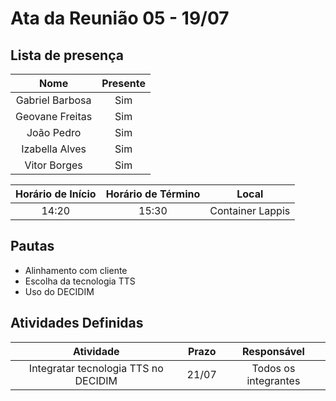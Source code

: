 # Ata da Reunião 05 - 19/07

## Lista de presença

| Nome | Presente |
|:----:|:--------:|
| Gabriel Barbosa | Sim |
| Geovane Freitas | Sim |
| João Pedro | Sim |
| Izabella Alves | Sim |
| Vitor Borges | Sim |

| Horário de Início | Horário de Término | Local |
|:-----------------:|:------------------:|:-----:|
| 14:20 | 15:30 | Container Lappis |

## Pautas

* Alinhamento com cliente
* Escolha da tecnologia TTS
* Uso do DECIDIM

## Atividades Definidas

|                                       Atividade                                        | Prazo |                  Responsável                   |
| :-------------------------: | :------------------------------------------------------: | :----------------------: |
| Integratar tecnologia TTS no DECIDIM | 21/07 | Todos os integrantes |
